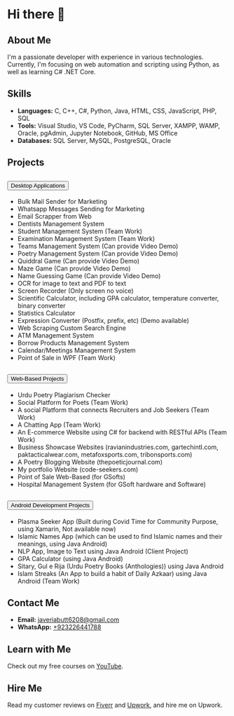 <!DOCTYPE html>

<body>
    <div class="container">
        <h1>Hi there 👋</h1>
        <h2>About Me</h2>
        <p>I'm a passionate developer with experience in various technologies. Currently, I'm focusing on web automation and scripting using Python, as well as learning C# .NET Core.</p>
        <h2>Skills</h2>
        <ul>
            <li><strong>Languages:</strong> C, C++, C#, Python, Java, HTML, CSS, JavaScript, PHP, SQL</li>
            <li><strong>Tools:</strong> Visual Studio, VS Code, PyCharm, SQL Server, XAMPP, WAMP, Oracle, pgAdmin, Jupyter Notebook, GitHub, MS Office</li>
            <li><strong>Databases:</strong> SQL Server, MySQL, PostgreSQL, Oracle</li>
        </ul>
        <h2>Projects</h2>
        <div class="accordion" id="projectsAccordion">
            <div class="card">
                <div class="card-header" id="desktopHeading">
                    <h2 class="mb-0">
                        <button class="btn btn-link" type="button" data-toggle="collapse" data-target="#desktopCollapse" aria-expanded="true" aria-controls="desktopCollapse">
                            Desktop Applications
                        </button>
                    </h2>
                </div>
                <div id="desktopCollapse" class="collapse show" aria-labelledby="desktopHeading" data-parent="#projectsAccordion">
                    <div class="card-body">
                        <ul>
                            <li>Bulk Mail Sender for Marketing</li>
                            <li>Whatsapp Messages Sending for Marketing</li>
                            <li>Email Scrapper from Web</li>
                            <li>Dentists Management System</li>
                            <li>Student Management System (Team Work)</li>
                            <li>Examination Management System (Team Work)</li>
                            <li>Teams Management System (Can provide Video Demo)</li>
                            <li>Poetry Management System (Can provide Video Demo)</li>
                            <li>Quiddral Game (Can provide Video Demo)</li>
                            <li>Maze Game (Can provide Video Demo)</li>
                            <li>Name Guessing Game (Can provide Video Demo)</li>
                            <li>OCR for image to text and PDF to text</li>
                            <li>Screen Recorder (Only screen no voice)</li>
                            <li>Scientific Calculator, including GPA calculator, temperature converter, binary converter</li>
                            <li>Statistics Calculator</li>
                            <li>Expression Converter (Postfix, prefix, etc) (Demo available)</li>
                            <li>Web Scraping Custom Search Engine</li>
                            <li>ATM Management System</li>
                            <li>Borrow Products Management System</li>
                            <li>Calendar/Meetings Management System</li>
                            <li>Point of Sale in WPF (Team Work)</li>
                        </ul>
                    </div>
                </div>
            </div>
            <div class="card">
                <div class="card-header" id="webHeading">
                    <h2 class="mb-0">
                        <button class="btn btn-link collapsed" type="button" data-toggle="collapse" data-target="#webCollapse" aria-expanded="false" aria-controls="webCollapse">
                            Web-Based Projects
                        </button>
                    </h2>
                </div>
                <div id="webCollapse" class="collapse" aria-labelledby="webHeading" data-parent="#projectsAccordion">
                    <div class="card-body">
                        <ul>
                            <li>Urdu Poetry Plagiarism Checker</li>
                            <li>Social Platform for Poets (Team Work)</li>
                            <li>A social Platform that connects Recruiters and Job Seekers (Team Work)</li>
                            <li>A Chatting App (Team Work)</li>
                            <li>An E-commerce Website using C# for backend with RESTful APIs (Team Work)</li>
                            <li>Business Showcase Websites (ravianindustries.com, gartechintl.com, paktacticalwear.com, metafoxsports.com, tribonsports.com)</li>
                            <li>A Poetry Blogging Website (thepoeticjournal.com)</li>
                            <li>My portfolio Website (code-seekers.com)</li>
                            <li>Point of Sale Web-Based (for GSofts)</li>
                            <li>Hospital Management System (for GSoft hardware and Software)</li>
                        </ul>
                    </div>
                </div>
            </div>
            <div class="card">
                <div class="card-header" id="androidHeading">
                    <h2 class="mb-0">
                        <button class="btn btn-link collapsed" type="button" data-toggle="collapse" data-target="#androidCollapse" aria-expanded="false" aria-controls="androidCollapse">
                            Android Development Projects
                        </button>
                    </h2>
                </div>
                <div id="androidCollapse" class="collapse" aria-labelledby="androidHeading" data-parent="#projectsAccordion">
                    <div class="card-body">
                        <ul>
                            <li>Plasma Seeker App (Built during Covid Time for Community Purpose, using Xamarin, Not available now)</li>
                            <li>Islamic Names App (which can be used to find Islamic names and their meanings, using Java Android)</li>
                            <li>NLP App, Image to Text using Java Android (Client Project)</li>
                            <li>GPA Calculator (using Java Android)</li>
                            <li>Sitary, Gul e Rija (Urdu Poetry Books (Anthologies)) using Java Android</li>
                            <li>Islam Streaks (An App to build a habit of Daily Azkaar) using Java Android (Team Work)</li>
                        </ul>
                    </div>
                </div>
            </div>
        </div>
        <h2>Contact Me</h2>
        <ul>
            <li><strong>Email:</strong> <a href="mailto:javeriabutt6208@gmail.com">javeriabutt6208@gmail.com</a></li>
            <li><strong>WhatsApp:</strong> <a href="https://wa.me/923226441788">+923226441788</a></li>
        </ul>
        <h2>Learn with Me</h2>
        <p>Check out my free courses on <a href="https://youtube.com/codeseekers">YouTube</a>.</p>
        <h2>Hire Me</h2>
        <p>Read my customer reviews on <a href="https://www.fiverr.com/javeria6208">Fiverr</a> and <a href="https://www.upwork.com/freelancers/~01a50ac4c093dee162">Upwork</a>, and hire me on Upwork.</p>
    </div>

    
</body>
</html>
